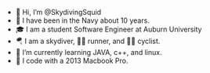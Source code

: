 - 👋 Hi, I’m @SkydivingSquid
- 🚢 I have been in the Navy about 10 years.
- 🎓 I am a student Software Engineer at Auburn University
- 🪂 I am a skydiver, 🏃‍♂️ runner, and 🚴‍♂️ cyclist.
- 🌱 I’m currently learning JAVA, c++, and linux. 
-  I code with a 2013 Macbook Pro. 

